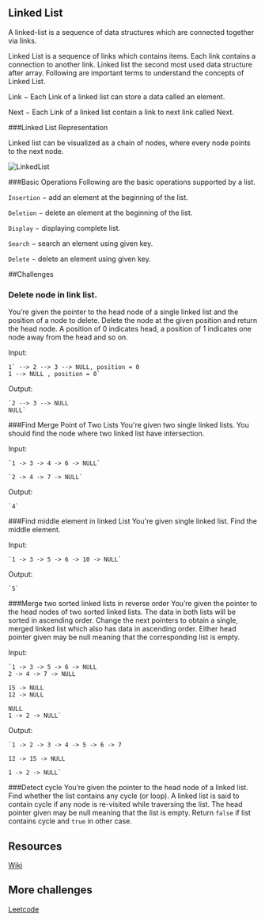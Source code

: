 
##  Linked List
A linked-list is a sequence of data structures which are connected together via links.

Linked List is a sequence of links which contains items. Each link contains a connection to another link. Linked list the second most used data structure after array. Following are important terms to understand the concepts of Linked List.

Link − Each Link of a linked list can store a data called an element.

Next − Each Link of a linked list contain a link to next link called Next.

###Linked List Representation

Linked list can be visualized as a chain of nodes, where every node points to the next node.

![LinkedList](linked_list.jpg)

###Basic Operations
Following are the basic operations supported by a list.

`Insertion` − add an element at the beginning of the list.

`Deletion` − delete an element at the beginning of the list.

`Display` − displaying complete list.

`Search` − search an element using given key.

`Delete` − delete an element using given key.


##Challenges

### Delete node in link list.

You’re given the pointer to the head node of a single linked list and the position of a node to delete.
Delete the node at the given position and return the head node. A position of 0 indicates head,
a position of 1 indicates one node away from the head and so on.

  Input:

    1` --> 2 --> 3 --> NULL, position = 0
    1 --> NULL , position = 0`

  Output:

    `2 --> 3 --> NULL
    NULL`

###Find Merge Point of Two Lists
You're given two single linked lists. You should find the node where two linked list have intersection.

  Input:

    `1 -> 3 -> 4 -> 6 -> NULL`

    `2 -> 4 -> 7 -> NULL`

  Output:

    `4`

###Find middle element in linked List
You're given single linked list. Find the middle element.

  Input:

    `1 -> 3 -> 5 -> 6 -> 10 -> NULL`

  Output:

    `5`

###Merge two sorted linked lists in reverse order
You’re given the pointer to the head nodes of two sorted linked lists. The data in both lists will be sorted in ascending order. Change the next pointers to obtain a single, merged linked list which also has data in ascending order. Either head pointer given may be null meaning that the corresponding list is empty.

  Input:

    `1 -> 3 -> 5 -> 6 -> NULL
    2 -> 4 -> 7 -> NULL

    15 -> NULL
    12 -> NULL

    NULL
    1 -> 2 -> NULL`

  Output:

    `1 -> 2 -> 3 -> 4 -> 5 -> 6 -> 7

    12 -> 15 -> NULL

    1 -> 2 -> NULL`

###Detect cycle
You’re given the pointer to the head node of a linked list. Find whether the list contains any cycle (or loop). A linked list is said to contain cycle if any node is re-visited while traversing the list. The head pointer given may be null meaning that the list is empty. Return `false` if  list contains cycle and `true` in other case.

## Resources

[Wiki](https://en.wikipedia.org/wiki/Linked_list)

## More challenges

[Leetcode](https://leetcode.com/tag/linked-list/)

